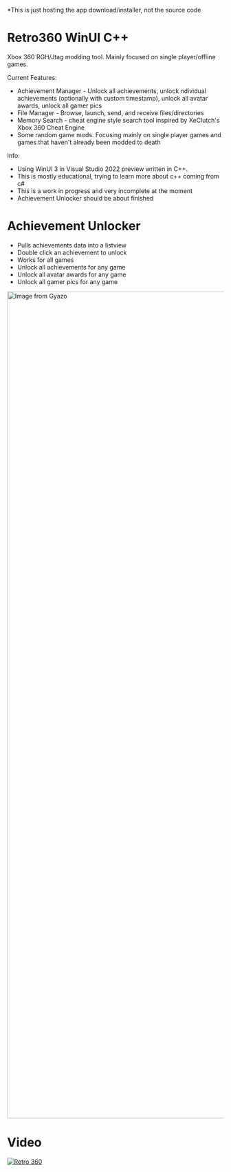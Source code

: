 *This is just hosting the app download/installer, not the source code

# Retro360 WinUI C++
Xbox 360 RGH/Jtag modding tool. Mainly focused on single player/offline games. 

Current Features:
* Achievement Manager - Unlock all achievements, unlock ndividual achievements (optionally with custom timestamp), unlock all avatar awards, unlock all gamer pics
* File Manager - Browse, launch, send, and receive files/directories
* Memory Search - cheat engine style search tool inspired by XeClutch's Xbox 360 Cheat Engine
* Some random game mods. Focusing mainly on single player games and games that haven't already been modded to death

Info:
* Using WinUI 3 in Visual Studio 2022 preview written in C++.
* This is mostly educational, trying to learn more about c++ coming from c#
* This is a work in progress and very incomplete at the moment
* Achievement Unlocker should be about finished 

# Achievement Unlocker 
* Pulls achievements data into a listview
* Double click an achievement to unlock
* Works for all games
* Unlock all achievements for any game
* Unlock all avatar awards for any game
* Unlock all gamer pics for any game


<a href="https://gyazo.com/03e4c17279e262f0e4600a48f89919b4"><img src="https://i.gyazo.com/03e4c17279e262f0e4600a48f89919b4.png" alt="Image from Gyazo" width="1919"/></a>

# Video

[![Retro 360](https://img.youtube.com/vi/gZdKIunF-CM/0.jpg)](https://m.youtube.com/watch?v=gZdKIunF-CM "Retro 360")
